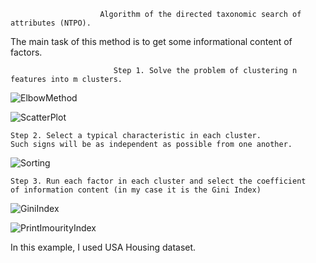                         Algorithm of the directed taxonomic search of attributes (NTPO).

The main task of this method is to get some informational content of factors.
                  
          
                           Step 1. Solve the problem of clustering n features into m clusters.

![ElbowMethod](https://user-images.githubusercontent.com/47052805/67286960-eac3d680-f4e2-11e9-9d28-27cf8ea62efa.png)

![ScatterPlot](https://user-images.githubusercontent.com/47052805/67286997-fa431f80-f4e2-11e9-9ef1-17509534b929.png)



    Step 2. Select a typical characteristic in each cluster. 
    Such signs will be as independent as possible from one another.
    
![Sorting](https://user-images.githubusercontent.com/47052805/67288140-1778ed80-f4e5-11e9-9746-da4551570f60.png)


    Step 3. Run each factor in each cluster and select the coefficient
    of information content (in my case it is the Gini Index)
    
![GiniIndex](https://user-images.githubusercontent.com/47052805/67288134-1647c080-f4e5-11e9-83d1-257db7fb2820.png)

![PrintImourityIndex](https://user-images.githubusercontent.com/47052805/67288148-19db4780-f4e5-11e9-88c2-5ee93f944ca9.png)
    
    
In this example, I used USA Housing dataset.








